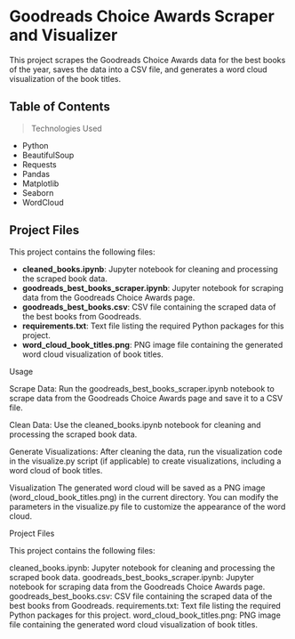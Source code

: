 # Goodreads Choice Awards Scraper and Visualizer

This project scrapes the Goodreads Choice Awards data for the best books of the year, saves the data into a CSV file, and generates a word cloud visualization of the book titles. 

## Table of Contents
> Technologies Used
- Python
- BeautifulSoup
- Requests
- Pandas
- Matplotlib
- Seaborn
- WordCloud

## Project Files

This project contains the following files:

- **cleaned_books.ipynb**: Jupyter notebook for cleaning and processing the scraped book data.
- **goodreads_best_books_scraper.ipynb**: Jupyter notebook for scraping data from the Goodreads Choice Awards page.
- **goodreads_best_books.csv**: CSV file containing the scraped data of the best books from Goodreads.
- **requirements.txt**: Text file listing the required Python packages for this project.
- **word_cloud_book_titles.png**: PNG image file containing the generated word cloud visualization of book titles.

Usage

Scrape Data:
Run the goodreads_best_books_scraper.ipynb notebook to scrape data from the Goodreads Choice Awards page and save it to a CSV file.

Clean Data:
Use the cleaned_books.ipynb notebook for cleaning and processing the scraped book data.

Generate Visualizations:
After cleaning the data, run the visualization code in the visualize.py script (if applicable) to create visualizations, including a word cloud of book titles.

Visualization
The generated word cloud will be saved as a PNG image (word_cloud_book_titles.png) in the current directory. You can modify the parameters in the visualize.py file to customize the appearance of the word cloud.

Project Files

This project contains the following files:

cleaned_books.ipynb: Jupyter notebook for cleaning and processing the scraped book data.
goodreads_best_books_scraper.ipynb: Jupyter notebook for scraping data from the Goodreads Choice Awards page.
goodreads_best_books.csv: CSV file containing the scraped data of the best books from Goodreads.
requirements.txt: Text file listing the required Python packages for this project.
word_cloud_book_titles.png: PNG image file containing the generated word cloud visualization of book titles.

